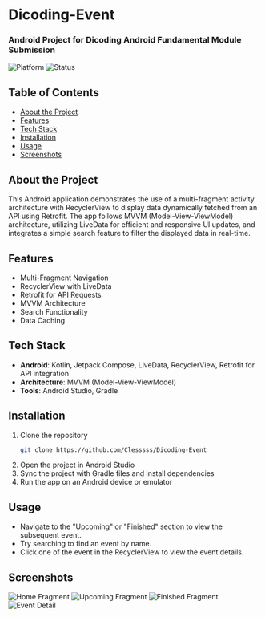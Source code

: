 # Dicoding-Event

### Android Project for Dicoding Android Fundamental Module Submission  
  
![Platform](https://img.shields.io/badge/Platform-Android-green)
![Status](https://img.shields.io/badge/Status-In%20Progress-yellow)

## Table of Contents
- [About the Project](#about-the-project)
- [Features](#features)
- [Tech Stack](#tech-stack)
- [Installation](#installation)
- [Usage](#usage)
- [Screenshots](#screenshots)

## About the Project
This Android application demonstrates the use of a multi-fragment activity architecture with RecyclerView to display data dynamically fetched from an API using Retrofit. The app follows MVVM (Model-View-ViewModel) architecture, utilizing LiveData for efficient and responsive UI updates, and integrates a simple search feature to filter the displayed data in real-time.

## Features
- Multi-Fragment Navigation
- RecyclerView with LiveData
- Retrofit for API Requests
- MVVM Architecture
- Search Functionality
- Data Caching

## Tech Stack
- **Android**: Kotlin, Jetpack Compose, LiveData, RecyclerView, Retrofit for API integration
- **Architecture**: MVVM (Model-View-ViewModel)
- **Tools**: Android Studio, Gradle

## Installation
1. Clone the repository
   ```bash
   git clone https://github.com/Clesssss/Dicoding-Event
   ```
2. Open the project in Android Studio
3. Sync the project with Gradle files and install dependencies
4. Run the app on an Android device or emulator

## Usage
- Navigate to the "Upcoming" or "Finished" section to view the subsequent event.
- Try searching to find an event by name.
- Click one of the event in the RecyclerView to view the event details.

## Screenshots
![Home Fragment](https://github.com/Clesssss/Dicoding-Event/screenshots/home_fragment.png)
![Upcoming Fragment](https://github.com/Clesssss/Dicoding-Event/screenshots/upcoming_fragment.png)
![Finished Fragment](https://github.com/Clesssss/Dicoding-Event/screenshots/finished_fragment.png)
![Event Detail](https://github.com/Clesssss/Dicoding-Event/screenshots/event_detail.png)
